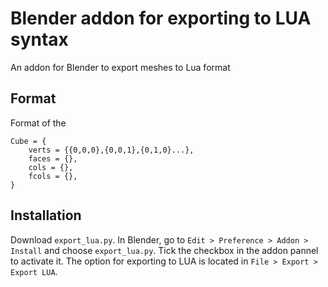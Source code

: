 # Blender addon for exporting to LUA syntax 

An addon for Blender to export meshes to Lua format

## Format
Format of the 
```
Cube = {
    verts = {{0,0,0},{0,0,1},{0,1,0}...},
    faces = {},
    cols = {},
    fcols = {},
}
```

## Installation
Download `export_lua.py`. In Blender, go to `Edit > Preference > Addon > Install` and choose `export_lua.py`. Tick the checkbox in the addon pannel to activate it. The option for exporting to LUA is located in `File > Export > Export LUA`. 
